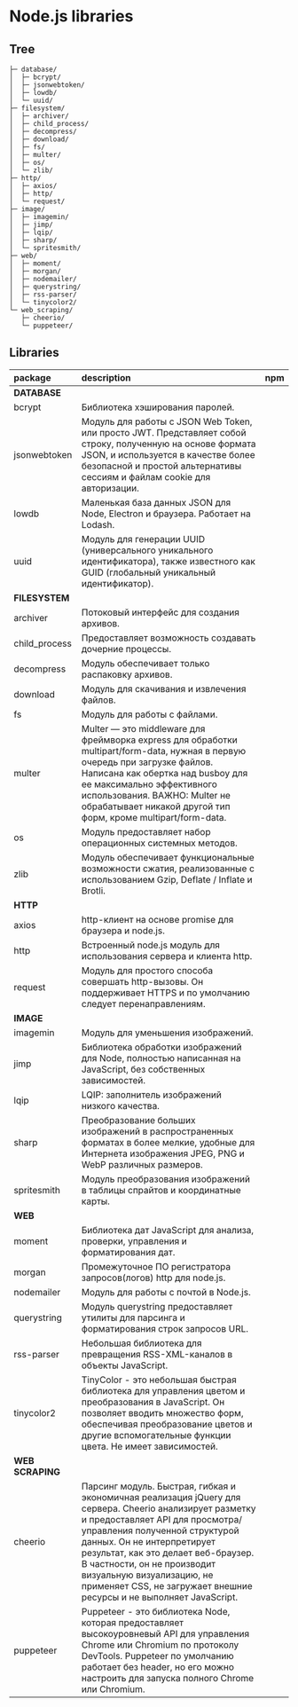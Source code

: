 Node.js libraries
===


Tree
---
    ├─ database/
    │  ├─ bcrypt/
    │  ├─ jsonwebtoken/
    │  ├─ lowdb/
    │  └─ uuid/
    ├─ filesystem/
    │  ├─ archiver/
    │  ├─ child_process/
    │  ├─ decompress/
    │  ├─ download/
    │  ├─ fs/
    │  ├─ multer/
    │  ├─ os/
    │  └─ zlib/
    ├─ http/
    │  ├─ axios/
    │  ├─ http/
    │  └─ request/
    ├─ image/
    │  ├─ imagemin/
    │  ├─ jimp/
    │  ├─ lqip/
    │  ├─ sharp/
    │  └─ spritesmith/
    ├─ web/
    │  ├─ moment/
    │  ├─ morgan/
    │  ├─ nodemailer/
    │  ├─ querystring/
    │  ├─ rss-parser/
    │  └─ tinycolor2/
    └─ web_scraping/
       ├─ cheerio/
       └─ puppeteer/


Libraries
---
package           | description | npm
:---              | :--- | :---
**DATABASE**      |
bcrypt            | Библиотека хэширования паролей.
jsonwebtoken      | Модуль для работы с JSON Web Token, или просто JWT. Представляет собой строку, полученную на основе формата JSON, и используется в качестве более безопасной и простой альтернативы сессиям и файлам cookie для авторизации.
lowdb             | Маленькая база данных JSON для Node, Electron и браузера. Работает на Lodash.
uuid              | Модуль для генерации UUID (универсального уникального идентификатора), также известного как GUID (глобальный уникальный идентификатор).
**FILESYSTEM**    |
archiver          | Потоковый интерфейс для создания архивов.
child_process     | Предоставляет возможность создавать дочерние процессы.
decompress        | Модуль обеспечивает только распаковку архивов.
download          | Модуль для скачивания и извлечения файлов.
fs                | Модуль для работы с файлами.
multer            | Multer — это middleware для фреймворка express для обработки multipart/form-data, нужная в первую очередь при загрузке файлов. Написана как обертка над busboy для ее максимально эффективного использования. ВАЖНО: Multer не обрабатывает никакой другой тип форм, кроме multipart/form-data.
os                | Модуль предоставляет набор операционных системных методов.
zlib              | Модуль обеспечивает функциональные возможности сжатия, реализованные с использованием Gzip, Deflate / Inflate и Brotli.
**HTTP**          | 
axios             | http-клиент на основе promise для браузера и node.js.
http              | Встроенный node.js модуль для использования сервера и клиента http.
request           | Модуль для простого способа совершать http-вызовы. Он поддерживает HTTPS и по умолчанию следует перенаправлениям.
**IMAGE**         |
imagemin          | Модуль для уменьшения изображений.
jimp              | Библиотека обработки изображений для Node, полностью написанная на JavaScript, без собственных зависимостей.
lqip              | LQIP: заполнитель изображений низкого качества.
sharp             | Преобразование больших изображений в распространенных форматах в более мелкие, удобные для Интернета изображения JPEG, PNG и WebP различных размеров.
spritesmith       | Модуль преобразования изображений в таблицы спрайтов и координатные карты.
**WEB**           |
moment            | Библиотека дат JavaScript для анализа, проверки, управления и форматирования дат.
morgan            | Промежуточное ПО регистратора запросов(логов) http для node.js.
nodemailer        | Модуль для работы с почтой в Node.js.
querystring       | Модуль querystring предоставляет утилиты для парсинга и форматирования строк запросов URL. 
rss-parser        | Небольшая библиотека для превращения RSS-XML-каналов в объекты JavaScript.
tinycolor2        | TinyColor - это небольшая быстрая библиотека для управления цветом и преобразования в JavaScript. Он позволяет вводить множество форм, обеспечивая преобразование цветов и другие вспомогательные функции цвета. Не имеет зависимостей.
**WEB SCRAPING**  |
cheerio           | Парсинг модуль. Быстрая, гибкая и экономичная реализация jQuery для сервера. Cheerio анализирует разметку и предоставляет API для просмотра/управления полученной структурой данных. Он не интерпретирует результат, как это делает веб-браузер. В частности, он не производит визуальную визуализацию, не применяет CSS, не загружает внешние ресурсы и не выполняет JavaScript.
puppeteer         | Puppeteer - это библиотека Node, которая предоставляет высокоуровневый API для управления Chrome или Chromium по протоколу DevTools. Puppeteer по умолчанию работает без header, но его можно настроить для запуска полного Chrome или Chromium.

